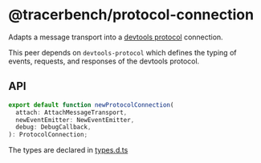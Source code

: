 # @tracerbench/protocol-connection

Adapts a message transport into a [devtools protocol](https://chromedevtools.github.io/devtools-protocol/) connection.

This peer depends on `devtools-protocol` which defines the typing of events, requests, and responses of the devtools protocol.

## API

```ts
export default function newProtocolConnection(
  attach: AttachMessageTransport,
  newEventEmitter: NewEventEmitter,
  debug: DebugCallback,
): ProtocolConnection;
```

The types are declared in [types.d.ts](types.d.ts)
